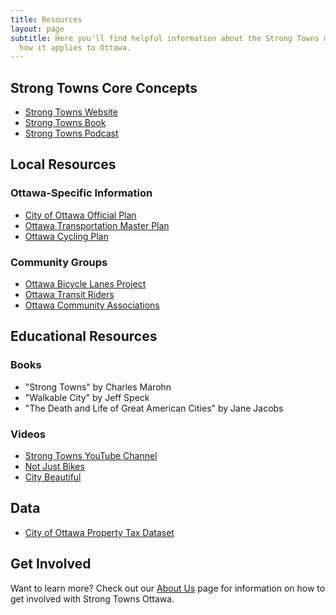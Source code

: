 ```yaml
---
title: Resources
layout: page
subtitle: Here you'll find helpful information about the Strong Towns movement and
  how it applies to Ottawa.
---
```


## Strong Towns Core Concepts

- [Strong Towns Website](https://www.strongtowns.org)
- [Strong Towns Book](https://www.strongtowns.org/book)
- [Strong Towns Podcast](https://www.strongtowns.org/podcast)

## Local Resources

### Ottawa-Specific Information
- [City of Ottawa Official Plan](https://ottawa.ca/en/city-hall/planning-development/official-plan)
- [Ottawa Transportation Master Plan](https://ottawa.ca/en/city-hall/planning-development/transportation-master-plan)
- [Ottawa Cycling Plan](https://ottawa.ca/en/city-hall/planning-development/cycling-plan)

### Community Groups
- [Ottawa Bicycle Lanes Project](https://www.ottawabikelanes.ca)
- [Ottawa Transit Riders](https://www.octranspo.com)
- [Ottawa Community Associations](https://www.ottawa.ca/en/city-hall/your-city-government/community-associations)

## Educational Resources

### Books
- "Strong Towns" by Charles Marohn
- "Walkable City" by Jeff Speck
- "The Death and Life of Great American Cities" by Jane Jacobs

### Videos
- [Strong Towns YouTube Channel](https://www.youtube.com/c/StrongTowns)
- [Not Just Bikes](https://www.youtube.com/c/NotJustBikes)
- [City Beautiful](https://www.youtube.com/c/CityBeautiful)

## Data
- [City of Ottawa Property Tax Dataset](https://drive.google.com/drive/folders/1juP1DgqI6rP3W2ozbHzlvsJFLUFxuZXF?usp=sharing)

## Get Involved

Want to learn more? Check out our [About Us](/about) page for information on how to get involved with Strong Towns Ottawa. 